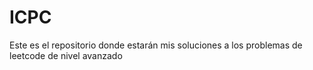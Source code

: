 # ICPC
Este es el repositorio donde estarán mis soluciones a los problemas de leetcode de nivel avanzado

